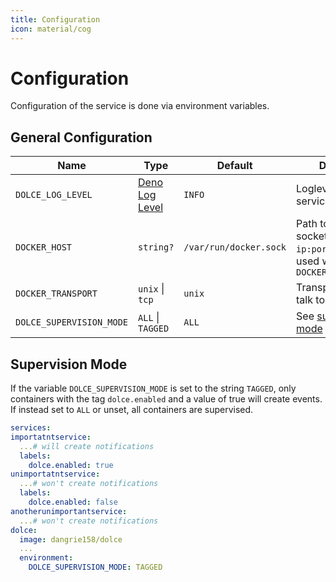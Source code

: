 ```yaml
---
title: Configuration
icon: material/cog
---
```


# Configuration

Configuration of the service is done via environment variables.

## General Configuration

| Name                     | Type                                                                   | Default                | Description                                                                          |
| ------------------------ | ---------------------------------------------------------------------- | ---------------------- | ------------------------------------------------------------------------------------ |
| `DOLCE_LOG_LEVEL`        | [Deno Log Level](https://deno.land/std@0.202.0/log/mod.ts?s=LogLevels) | `INFO`                 | Loglevel of the service                                                              |
| `DOCKER_HOST`            | `string?`                                                              | `/var/run/docker.sock` | Path to the docker socket or an `ip:port`-pair when used with `DOCKER_TRANSPORT=tcp` |
| `DOCKER_TRANSPORT`       | `unix` \| `tcp`                                                        | `unix`                 | Transport used to talk to docker                                                     |
| `DOLCE_SUPERVISION_MODE` | `ALL` \| `TAGGED`                                                      | `ALL`                  | See [supervision mode](#supervision-mode)                                            |

## Supervision Mode

If the variable `DOLCE_SUPERVISION_MODE` is set to the string `TAGGED`, only containers with the tag `dolce.enabled` and
a value of true will create events. If instead set to `ALL` or unset, all containers are supervised.

```yaml title="Example using DOLCE_SUPERVISION_MODE=TAGGED"
services:
importatntservice:
  ...# will create notifications
  labels:
    dolce.enabled: true
unimportatntservice:
  ...# won't create notifications
  labels:
    dolce.enabled: false
anotherunimportantservice:
  ...# won't create notifications
dolce:
  image: dangrie158/dolce
  ...
  environment:
    DOLCE_SUPERVISION_MODE: TAGGED
```
